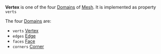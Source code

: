 **Vertex** is one of the four [Domains](Domain.md) of [Mesh](Mesh.md).
It is implemented as property `verts`

The four [Domains](Domain.md) are:
- `verts` [Vertex](Vertex.md)
- `edges` [Edge](Edge.md)
- `faces` [Face](Face.md)
- `corners` [Corner](Corner.md)
